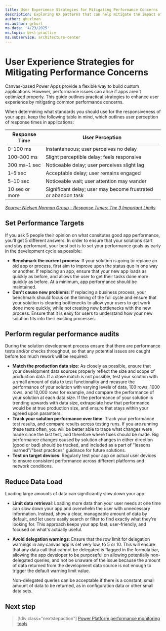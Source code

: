 ```yaml
---
title: User Experience Strategies for Mitigating Performance Concerns
description: Exploring UX patterns that can help mitigate the impact of performance issues
author: ghurlman
ms.author: grhurl
ms.date: '4/23/2025'
ms.topic: best-practice
ms.subservice: architecture-center
---
```

# User Experience Strategies for Mitigating Performance Concerns

Canvas-based Power Apps provide a flexible way to build custom applications. However, performance issues can arise if apps aren't optimized properly. This guide outlines practical strategies to enhance user experience by mitigating common performance concerns.

When determining what standards you should use for the responsiveness of your apps, keep
the following table in mind, which outlines user perception of response times in applications:

| Response Time | User Perception                             |
|---------------|---------------------------------------------|
| 0–100 ms      | Instantaneous; user perceives no delay      |
| 100–300 ms    | Slight perceptible delay; feels responsive  |
| 300 ms–1 sec  | Noticeable delay; user perceives slight lag |
| 1–5 sec       | Acceptable delay; user remains engaged      |
| 5–10 sec      | Noticeable wait; user attention may wander  |
| 10 sec or more| Significant delay; user may become frustrated or abandon task |

*[Source: Nielsen Norman Group - Response Times: The 3 Important Limits](https://www.nngroup.com/articles/response-times-3-important-limits/)*

## Set Performance Targets

If you ask 5 people their opinion on what consitutes good app performance, you'll get 5 different answers. In order to ensure that your solutions start and stay performant, your best bet is to set your performance goals as early in the development cycle as possible:

- **Benchmark the current process**: If your solution is going to replace an old app or process, first aim to improve upon the status quo in one way or another. If replacing an app, ensure that your new app loads as quickly as before, and allows the user to get their tasks done more quickly as before. At a minimum, app performance should be maintained.
- **Don't cause new problems**: If replacing a business process, your benchmark should focus on the timing of the full cycle and ensure that your solution is clearing bottlenecks to allow your users to get work done more quickly, while not creating new bottlenecks with the new process. Ensure that it is easy for users to understand how your new solution fits into their existing processes.

## Perform regular performance audits

During the solution development process ensure that there are performance tests and/or checks throughout, so that any potential issues are caught before too much rework will be required:

- **Match the production data size**: As closely as possible, ensure that your development data sources properly reflect the size and scope of production data. If a close match is not possible, test your solution with a small amount of data to test functionality and measure the performance of your solution with varying levels of data, 100 rows, 1000 rows, and 10,000 rows for example, and compare the performance of your solution at each data size. If the performance of your solution is trending upwards with data size, extrapolate how that performance would be at true production size, and ensure that stays within your agreed upon paramters.
- **Track your solution performance over time**: Track your performance test results, and compare results across testing runs. If you are running these tests often, you will be better able to trace what changes were made since the last test, and therefore where fixes should be made. Big performance changes caused by solution changes in either direction (good or bad) should be tracked, and included as a part of "lessons learned"/"best practices" guidnace for future solutions.
- **Test on target devices**: Regularly test your app on actual user devices to ensure consistent performance across different platforms and network conditions.

## Reduce Data Load

Loading large amounts of data can significantly slow down your app:

- **Limit data retrieval**: Loading more data than your user needs at one time can slow down your app and overwhelm the user with unnecessary information. Instead, show a clear, manageable amount of data by default, and let users easily search or filter to find exactly what they're looking for. This approach keeps your app fast, user-friendly, and focused on what's actually useful.
- **Avoid delegation warnings**: Ensure that the row limit for delegation warnings in any canvas app is set very low, to 5 or 10. This will ensure that any data call that cannot be delegated is flagged in the formula bar, allowing the app developer to be purposeful on allowing potentially non-delegated queries, and not be unaware of the issue because the amount of data returned from the development data source is not enough to trigger the default warning limit value.

  Non-delegated queries can be acceptable if there is a constant, small amount of data to be returned, as in configuration data or other small data sets.

## Next step

> [!div class="nextstepaction"]
> [Power Platform performance monitoring tools](tools.md)
